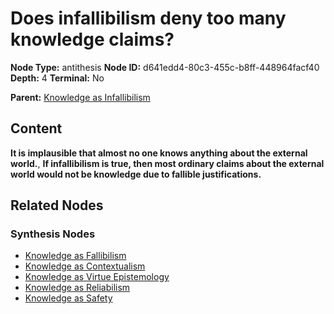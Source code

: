 # Does infallibilism deny too many knowledge claims?

**Node Type:** antithesis
**Node ID:** d641edd4-80c3-455c-b8ff-448964facf40
**Depth:** 4
**Terminal:** No

**Parent:** [Knowledge as Infallibilism](knowledge-as-infallibilism-synthesis-2d89776c-027c-4443-b2cb-5954fd30d686.md)

## Content

**It is implausible that almost no one knows anything about the external world.**, **If infallibilism is true, then most ordinary claims about the external world would not be knowledge due to fallible justifications.**

## Related Nodes

### Synthesis Nodes

- [Knowledge as Fallibilism](knowledge-as-fallibilism-synthesis-44b74288-f31f-45b8-9993-730e87ba8b16.md)
- [Knowledge as Contextualism](knowledge-as-contextualism-synthesis-03dab931-df94-4196-a034-18ba15a900a7.md)
- [Knowledge as Virtue Epistemology](knowledge-as-virtue-epistemology-synthesis-7f2dfe99-467a-49bd-8df0-19e3b82616f1.md)
- [Knowledge as Reliabilism](knowledge-as-reliabilism-synthesis-e32f0dbb-0209-48e9-b712-16460c1eb6cb.md)
- [Knowledge as Safety](knowledge-as-safety-synthesis-52f5afd9-4b21-4ec1-82b8-0c3564e74502.md)
